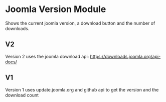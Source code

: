 # Joomla Version Module

Shows the current joomla version, a download button and the number of downloads.

## V2 

Version 2 uses the joomla download api: https://downloads.joomla.org/api-docs/

## V1 

Version 1 uses update.joomla.org and github api to get the version and the download count